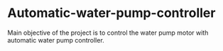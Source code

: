 # Automatic-water-pump-controller
 Main objective of the project is to control the water pump motor with automatic water pump controller.
